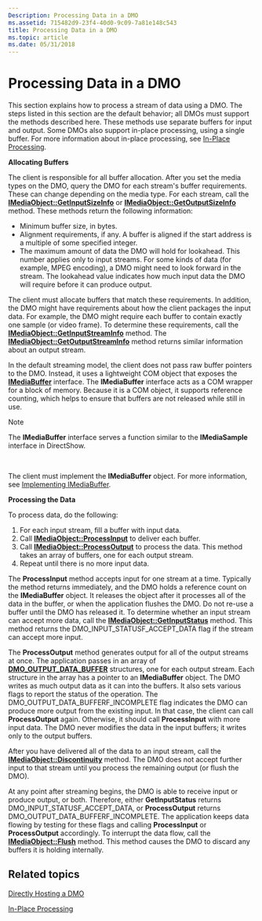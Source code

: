 ```yaml
---
Description: Processing Data in a DMO
ms.assetid: 715482d9-23f4-40d0-9c09-7a81e148c543
title: Processing Data in a DMO
ms.topic: article
ms.date: 05/31/2018
---
```


# Processing Data in a DMO

This section explains how to process a stream of data using a DMO. The steps listed in this section are the default behavior; all DMOs must support the methods described here. These methods use separate buffers for input and output. Some DMOs also support in-place processing, using a single buffer. For more information about in-place processing, see [In-Place Processing](in-place-processing.md).

**Allocating Buffers**

The client is responsible for all buffer allocation. After you set the media types on the DMO, query the DMO for each stream's buffer requirements. These can change depending on the media type. For each stream, call the [**IMediaObject::GetInputSizeInfo**](/windows/desktop/api/Mediaobj/nf-mediaobj-imediaobject-getinputsizeinfo) or [**IMediaObject::GetOutputSizeInfo**](/windows/desktop/api/Mediaobj/nf-mediaobj-imediaobject-getoutputsizeinfo) method. These methods return the following information:

-   Minimum buffer size, in bytes.
-   Alignment requirements, if any. A buffer is aligned if the start address is a multiple of some specified integer.
-   The maximum amount of data the DMO will hold for lookahead. This number applies only to input streams. For some kinds of data (for example, MPEG encoding), a DMO might need to look forward in the stream. The lookahead value indicates how much input data the DMO will require before it can produce output.

The client must allocate buffers that match these requirements. In addition, the DMO might have requirements about how the client packages the input data. For example, the DMO might require each buffer to contain exactly one sample (or video frame). To determine these requirements, call the [**IMediaObject::GetInputStreamInfo**](/windows/desktop/api/Mediaobj/nf-mediaobj-imediaobject-getinputstreaminfo) method. The [**IMediaObject::GetOutputStreamInfo**](/windows/desktop/api/Mediaobj/nf-mediaobj-imediaobject-getoutputstreaminfo) method returns similar information about an output stream.

In the default streaming model, the client does not pass raw buffer pointers to the DMO. Instead, it uses a lightweight COM object that exposes the [**IMediaBuffer**](/windows/desktop/api/Mediaobj/nn-mediaobj-imediabuffer) interface. The **IMediaBuffer** interface acts as a COM wrapper for a block of memory. Because it is a COM object, it supports reference counting, which helps to ensure that buffers are not released while still in use.

> [!Note]  
> The **IMediaBuffer** interface serves a function similar to the **IMediaSample** interface in DirectShow.

 

The client must implement the **IMediaBuffer** object. For more information, see [Implementing IMediaBuffer](implementing-imediabuffer.md).

**Processing the Data**

To process data, do the following:

1.  For each input stream, fill a buffer with input data.
2.  Call [**IMediaObject::ProcessInput**](/windows/desktop/api/Mediaobj/nf-mediaobj-imediaobject-processinput) to deliver each buffer.
3.  Call [**IMediaObject::ProcessOutput**](/windows/desktop/api/Mediaobj/nf-mediaobj-imediaobject-processoutput) to process the data. This method takes an array of buffers, one for each output stream.
4.  Repeat until there is no more input data.

The **ProcessInput** method accepts input for one stream at a time. Typically the method returns immediately, and the DMO holds a reference count on the **IMediaBuffer** object. It releases the object after it processes all of the data in the buffer, or when the application flushes the DMO. Do not re-use a buffer until the DMO has released it. To determine whether an input stream can accept more data, call the [**IMediaObject::GetInputStatus**](/windows/desktop/api/Mediaobj/nf-mediaobj-imediaobject-getinputstatus) method. This method returns the DMO\_INPUT\_STATUSF\_ACCEPT\_DATA flag if the stream can accept more input.

The **ProcessOutput** method generates output for all of the output streams at once. The application passes in an array of [**DMO\_OUTPUT\_DATA\_BUFFER**](/previous-versions/windows/desktop/api/Mediaobj/ns-mediaobj-dmo_output_data_buffer) structures, one for each output stream. Each structure in the array has a pointer to an **IMediaBuffer** object. The DMO writes as much output data as it can into the buffers. It also sets various flags to report the status of the operation. The DMO\_OUTPUT\_DATA\_BUFFERF\_INCOMPLETE flag indicates the DMO can produce more output from the existing input. In that case, the client can call **ProcessOutput** again. Otherwise, it should call **ProcessInput** with more input data. The DMO never modifies the data in the input buffers; it writes only to the output buffers.

After you have delivered all of the data to an input stream, call the [**IMediaObject::Discontinuity**](/windows/desktop/api/Mediaobj/nf-mediaobj-imediaobject-discontinuity) method. The DMO does not accept further input to that stream until you process the remaining output (or flush the DMO).

At any point after streaming begins, the DMO is able to receive input or produce output, or both. Therefore, either **GetInputStatus** returns DMO\_INPUT\_STATUSF\_ACCEPT\_DATA, or **ProcessOutput** returns DMO\_OUTPUT\_DATA\_BUFFERF\_INCOMPLETE. The application keeps data flowing by testing for these flags and calling **ProcessInput** or **ProcessOutput** accordingly. To interrupt the data flow, call the [**IMediaObject::Flush**](/windows/desktop/api/Mediaobj/nf-mediaobj-imediaobject-flush) method. This method causes the DMO to discard any buffers it is holding internally.

## Related topics

<dl> <dt>

[Directly Hosting a DMO](directly-hosting-a-dmo.md)
</dt> <dt>

[In-Place Processing](in-place-processing.md)
</dt> </dl>

 

 



